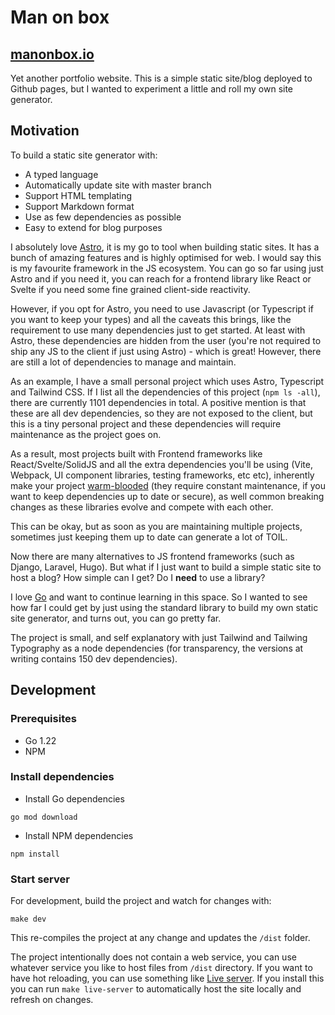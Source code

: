 # Man on box

## [manonbox.io](https://manonbox.io)

Yet another portfolio website. This is a simple static site/blog deployed to Github pages, but I wanted to experiment a little and roll my own site generator.

## Motivation

To build a static site generator with:

- A typed language
- Automatically update site with master branch
- Support HTML templating
- Support Markdown format
- Use as few dependencies as possible
- Easy to extend for blog purposes

I absolutely love [Astro](https://astro.build/), it is my go to tool when building static sites. It has a bunch of amazing features and is highly optimised for web. I would say this is my favourite framework in the JS ecosystem. You can go so far using just Astro and if you need it, you can reach for a frontend library like React or Svelte if you need some fine grained client-side reactivity.

However, if you opt for Astro, you need to use Javascript (or Typescript if you want to keep your types) and all the caveats this brings, like the requirement to use many dependencies just to get started. At least with Astro, these dependencies are hidden from the user (you're not required to ship any JS to the client if just using Astro) - which is great! However, there are still a lot of dependencies to manage and maintain.

As an example, I have a small personal project which uses Astro, Typescript and Tailwind CSS. If I list all the dependencies of this project (`npm ls -all`), there are currently 1101 dependencies in total. A positive mention is that these are all dev dependencies, so they are not exposed to the client, but this is a tiny personal project and these dependencies will require maintenance as the project goes on.

As a result, most projects built with Frontend frameworks like React/Svelte/SolidJS and all the extra dependencies you'll be using (Vite, Webpack, UI component libraries, testing frameworks, etc etc), inherently make your project [warm-blooded](https://blog.jim-nielsen.com/2024/cold-blooded-software/) (they require constant maintenance, if you want to keep dependencies up to date or secure), as well common breaking changes as these libraries evolve and compete with each other.

This can be okay, but as soon as you are maintaining multiple projects, sometimes just keeping them up to date can generate a lot of TOIL.

Now there are many alternatives to JS frontend frameworks (such as Django, Laravel, Hugo). But what if I just want to build a simple static site to host a blog? How simple can I get? Do I **need** to use a library?

I love [Go](https://go.dev/) and want to continue learning in this space. So I wanted to see how far I could get by just using the standard library to build my own static site generator, and turns out, you can go pretty far.

The project is small, and self explanatory with just Tailwind and Tailwing Typography as a node dependencies (for transparency, the versions at writing contains 150 dev dependencies).

## Development

### Prerequisites

- Go 1.22
- NPM

### Install dependencies

- Install Go dependencies

```
go mod download
```

- Install NPM dependencies

```
npm install
```

### Start server

For development, build the project and watch for changes with:

```
make dev
```

This re-compiles the project at any change and updates the `/dist` folder.

The project intentionally does not contain a web service, you can use whatever service you like to host files from `/dist` directory. If you want to have hot reloading, you can use something like [Live server](https://www.npmjs.com/package/live-server). If you install this you can run `make live-server` to automatically host the site locally and refresh on changes.
